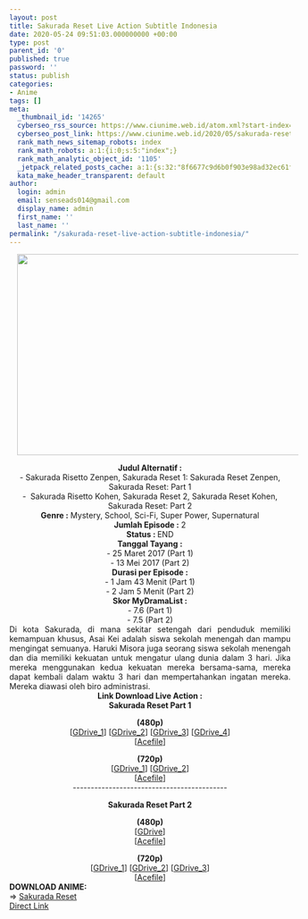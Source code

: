 ```yaml
---
layout: post
title: Sakurada Reset Live Action Subtitle Indonesia
date: 2020-05-24 09:51:03.000000000 +00:00
type: post
parent_id: '0'
published: true
password: ''
status: publish
categories:
- Anime
tags: []
meta:
  _thumbnail_id: '14265'
  cyberseo_rss_source: https://www.ciunime.web.id/atom.xml?start-index=451&max-results=150
  cyberseo_post_link: https://www.ciunime.web.id/2020/05/sakurada-reset-live-action-subtitle.html
  rank_math_news_sitemap_robots: index
  rank_math_robots: a:1:{i:0;s:5:"index";}
  rank_math_analytic_object_id: '1105'
  _jetpack_related_posts_cache: a:1:{s:32:"8f6677c9d6b0f903e98ad32ec61f8deb";a:2:{s:7:"expires";i:1653529808;s:7:"payload";a:0:{}}}
  kata_make_header_transparent: default
author:
  login: admin
  email: senseads014@gmail.com
  display_name: admin
  first_name: ''
  last_name: ''
permalink: "/sakurada-reset-live-action-subtitle-indonesia/"
---
```

<div class="separator" style="clear: both; text-align: center;"><a href="https://1.bp.blogspot.com/-EE1EB-7sStc/XFPJdV5QydI/AAAAAAAAJVE/vNjwczgrhzMJIvdZxu-mOa35NL4hdRHGwCLcBGAs/s1600/Sagrada%2BReset.jpg" imageanchor="1" style="margin-left: 1em; margin-right: 1em;"><img border="0" data-original-height="720" data-original-width="1280" height="360" src="{{ site.baseurl }}/assets/2020/05/Sagrada%2BReset.jpg" width="640" /></a></div>
<p>
<div style="text-align: center;"><b>Judul</b><b><b> Alternatif</b> :</b><br />- Sakurada Risetto Zenpen, Sakurada Reset 1: Sakurada Reset Zenpen, <span itemprop="name">Sakurada Reset: Part 1</span><br />-&nbsp; Sakurada Risetto Kohen, Sakurada Reset 2, Sakurada Reset Kohen, <span itemprop="name">Sakurada Reset: Part 2</span></div>
<div style="text-align: center;"><b><b>Genre :</b></b> Mystery, School, Sci-Fi, Super Power, Supernatural</div>
<div style="text-align: center;"><b>Jumlah Episode :</b> 2<br /><b>Status :&nbsp;</b>END<br /><b>Tanggal Tayang :</b><br />- 25 Maret 2017 (Part 1)<br />- 13 Mei 2017 (Part 2)<br /><b>Durasi per Episode :</b><br />- 1 Jam 43 Menit (Part 1)<br />- 2 Jam 5 Menit (Part 2)</div>
<div style="text-align: center;"><b>Skor </b><b>MyDramaList :</b><br />- 7.6 (Part 1)<br />- 7.5 (Part 2)</div>
<div style="text-align: center;"></div>
<div style="text-align: justify;">Di kota Sakurada, di mana sekitar setengah dari penduduk memiliki kemampuan khusus, Asai Kei adalah siswa sekolah menengah dan mampu mengingat semuanya. Haruki Misora juga seorang siswa sekolah menengah dan dia memiliki kekuatan untuk mengatur ulang dunia dalam 3 hari. Jika mereka menggunakan kedua kekuatan mereka bersama-sama, mereka dapat kembali dalam waktu 3 hari dan mempertahankan ingatan mereka. Mereka diawasi oleh biro administrasi.</div>
<div style="text-align: justify;"></div>
<div style="text-align: justify;"></div>
<div style="text-align: center;"><b>Link Download Live Action :</b></div>
<div style="text-align: center;"><b>Sakurada Reset&nbsp;Part 1</b></p>
<div style="text-align: center;"><b>(480p)</b><br />[<a href="https://drivesave.net/file/0c32923d993ff1f1a164dbf57554b6a3-2d4e2317b44d9015c8e84f0d51c898ba3f01d2f13e062fdfa7c89f19212fceebd3cf9df38bdc0d867ba0eb5ba0a05438" target="_blank" rel="noopener">GDrive_1</a>] [<a href="https://drive.google.com/u/0/uc?id=1nSrfz6bqdYK-G-Xoy2OxRLRx28ICdSnu" target="_blank" rel="noopener">GDrive_2</a>] [<a href="https://drive.google.com/u/0/uc?id=1HStEU7Qc23u4cQfrORzutPZqJyPUQwjs" target="_blank" rel="noopener">GDrive_3</a>] [<a href="https://drive.google.com/u/0/uc?id=0Bz5vLG-5y73MOElpTE5vdGN3aGM" target="_blank" rel="noopener">GDrive_4</a>]<br />[<a href="https://acefile.co/f/10874854/kusonime-sagrada-reset-i-la-480p-rar" target="_blank" rel="noopener">Acefile</a>]</p>
</div>
</div>
<div style="text-align: center;"><b>(720p)</b></div>
<div style="text-align: center;">[<a href="https://drivesave.net/file/d3211ecec38443b0adb0431656862d25-1a66ed71f330ff47da33d9e3cd8a68eee855c1a6512a472635f36f55a496ec5c894be7cb67fca323ba21279a8905847a" target="_blank" rel="noopener">GDrive_1</a>] [<a href="https://drive.google.com/uc?id=1jSlvI_rroEosaiv6xV8KL2RITlND58Wd" target="_blank" rel="noopener">GDrive_2</a>]<br />[<a href="https://acefile.co/f/10874857/kusonime-sagrada-reset-i-la-720p-rar" target="_blank" rel="noopener">Acefile</a>]</div>
<div style="text-align: center;">-------------------------------------------</p>
<p><b>Sakurada Reset&nbsp;Part 2</b></p>
<div style="text-align: center;">
<div style="text-align: center;"><b>(480p)</b><br />[<a href="https://drive.google.com/uc?id=1WQGPJpK63WhVGIvih2-j9WMvHm7Yee1J" target="_blank" rel="noopener">GDrive</a>]<br />[<a href="https://acefile.co/f/10874889/kusonime-sagrada-reset-ii-la-480p-rar" target="_blank" rel="noopener">Acefile</a>]</p>
</div>
</div>
<div style="text-align: center;"><b>(720p)</b></div>
<div style="text-align: center;">[<a href="https://drivesave.net/file/ff434900a2a35450b9202dfbf009064f-88d83edb819972b888f6927ec2dd1055e49af9b0deb106368d9bdf411e901335327be18813c8f7d3750b60496abdb603" target="_blank" rel="noopener">GDrive_1</a>] [<a href="https://drive.google.com/uc?id=1COnaT3vNh6Gonkm7ZJMKS_BJz0F21qZa" target="_blank" rel="noopener">GDrive_2</a>] [<a href="https://drive.google.com/u/0/uc?id=1BsSQA9s_pa2CJOSkUOxn1GzaQZGucohS" target="_blank" rel="noopener">GDrive_3</a>]<br />[<a href="https://acefile.co/f/10874892/kusonime-sagrada-reset-ii-la-720p-rar" target="_blank" rel="noopener">Acefile</a>]
<div style="text-align: left;"></div>
<div style="text-align: left;"></div>
<div style="text-align: left;"><b>DOWNLOAD ANIME:</b></div>
<div style="text-align: left;"></div>
<div style="text-align: left;">=&gt;&nbsp;<a href="https://www.ciunime.web.id/2019/07/sakurada-reset-episode-01-24-end-batch.html" target="_blank" rel="noopener">Sakurada Reset</a></div>
<div style="text-align: left;"></div>
</div>
</div>
<link rel="stylesheet" href="https://cdnjs.cloudflare.com/ajax/libs/font-awesome/4.7.0/css/font-awesome.min.css" />
<div class="divbtn"> <a href="https://handymansurrender.com/fihup8buzv?key=94550f7ce39444073321dde3b8782f97" class="btn"><i class="fa fa-download"></i> Direct Link</a> </div>
